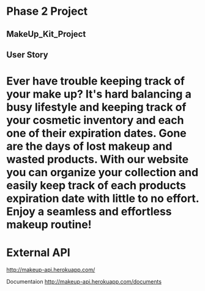 # Phase 2 Project

## MakeUp_Kit_Project

## User Story
# Ever have trouble keeping track of your make up? It's hard balancing a busy lifestyle and keeping track of your cosmetic inventory and each one of their expiration dates. Gone are the days of lost makeup and wasted products. With our website you can organize your collection and easily keep track of each products expiration date with little to no effort. Enjoy a seamless and effortless makeup routine!

# External API

http://makeup-api.herokuapp.com/

Documentaion http://makeup-api.herokuapp.com/documents

